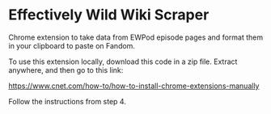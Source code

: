 # Effectively Wild Wiki Scraper
Chrome extension to take data from EWPod episode pages and format them in your clipboard to paste on Fandom.

To use this extension locally, download this code in a zip file. Extract anywhere, and then go to this link:

https://www.cnet.com/how-to/how-to-install-chrome-extensions-manually

Follow the instructions from step 4.
